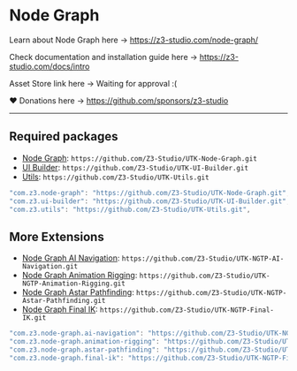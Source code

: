 # Node Graph

Learn about Node Graph here -> https://z3-studio.com/node-graph/

Check documentation and installation guide here -> https://z3-studio.com/docs/intro

Asset Store link here -> Waiting for approval :(

❤ Donations here -> https://github.com/sponsors/z3-studio

---

## Required packages

- [Node Graph](https://github.com/Z3-Studio/UTK-Node-Graph): `https://github.com/Z3-Studio/UTK-Node-Graph.git`
- [UI Builder](https://github.com/Z3-Studio/UTK-UI-Builder): `https://github.com/Z3-Studio/UTK-UI-Builder.git`
- [Utils](https://github.com/Z3-Studio/UTK-Utils): `https://github.com/Z3-Studio/UTK-Utils.git`

```js
"com.z3.node-graph": "https://github.com/Z3-Studio/UTK-Node-Graph.git",
"com.z3.ui-builder": "https://github.com/Z3-Studio/UTK-UI-Builder.git",
"com.z3.utils": "https://github.com/Z3-Studio/UTK-Utils.git",
```

## More Extensions

- [Node Graph AI Navigation](https://github.com/Z3-Studio/UTK-NGTP-AI-Navigation): `https://github.com/Z3-Studio/UTK-NGTP-AI-Navigation.git`
- [Node Graph Animation Rigging](https://github.com/Z3-Studio/UTK-NGTP-Animation-Rigging): `https://github.com/Z3-Studio/UTK-NGTP-Animation-Rigging.git`
- [Node Graph Astar Pathfinding](https://github.com/Z3-Studio/UTK-NGTP-Astar-Pathfinding): `https://github.com/Z3-Studio/UTK-NGTP-Astar-Pathfinding.git`
- [Node Graph Final IK](https://github.com/Z3-Studio/UTK-NGTP-Final-IK): `https://github.com/Z3-Studio/UTK-NGTP-Final-IK.git`

```js
"com.z3.node-graph.ai-navigation": "https://github.com/Z3-Studio/UTK-NGTP-AI-Navigation.git",
"com.z3.node-graph.animation-rigging": "https://github.com/Z3-Studio/UTK-NGTP-Animation-Rigging.git",
"com.z3.node-graph.astar-pathfinding": "https://github.com/Z3-Studio/UTK-NGTP-Astar-Pathfinding.git",
"com.z3.node-graph.final-ik": "https://github.com/Z3-Studio/UTK-NGTP-Final-IK.git",
```
